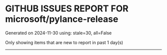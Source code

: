 
# GITHUB ISSUES REPORT FOR microsoft/pylance-release


Generated on 2024-11-30 using: stale=30, all=False


Only showing items that are new to report in past 1 day(s)


---




















